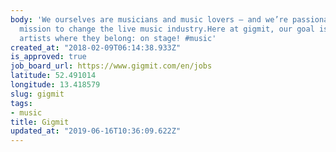 ```yaml
---
body: 'We ourselves are musicians and music lovers – and we’re passionate about our
  mission to change the live music industry.Here at gigmit, our goal is to get talented
  artists where they belong: on stage! #music'
created_at: "2018-02-09T06:14:38.933Z"
is_approved: true
job_board_url: https://www.gigmit.com/en/jobs
latitude: 52.491014
longitude: 13.418579
slug: gigmit
tags:
- music
title: Gigmit
updated_at: "2019-06-16T10:36:09.622Z"
---
```

